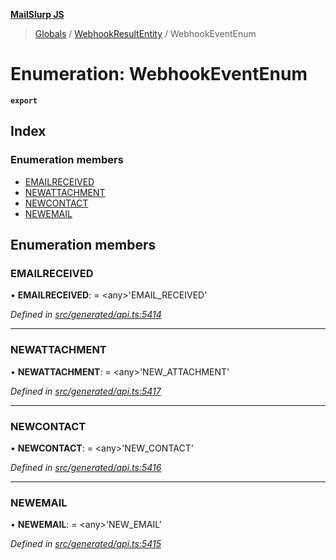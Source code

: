 **[MailSlurp JS](../README.md)**

> [Globals](../README.md) / [WebhookResultEntity](../modules/webhookresultentity.md) / WebhookEventEnum

# Enumeration: WebhookEventEnum

**`export`** 

## Index

### Enumeration members

* [EMAILRECEIVED](webhookresultentity.webhookeventenum.md#emailreceived)
* [NEWATTACHMENT](webhookresultentity.webhookeventenum.md#newattachment)
* [NEWCONTACT](webhookresultentity.webhookeventenum.md#newcontact)
* [NEWEMAIL](webhookresultentity.webhookeventenum.md#newemail)

## Enumeration members

### EMAILRECEIVED

•  **EMAILRECEIVED**:  = \<any>'EMAIL\_RECEIVED'

*Defined in [src/generated/api.ts:5414](https://github.com/mailslurp/mailslurp-client/blob/24bff2e/src/generated/api.ts#L5414)*

___

### NEWATTACHMENT

•  **NEWATTACHMENT**:  = \<any>'NEW\_ATTACHMENT'

*Defined in [src/generated/api.ts:5417](https://github.com/mailslurp/mailslurp-client/blob/24bff2e/src/generated/api.ts#L5417)*

___

### NEWCONTACT

•  **NEWCONTACT**:  = \<any>'NEW\_CONTACT'

*Defined in [src/generated/api.ts:5416](https://github.com/mailslurp/mailslurp-client/blob/24bff2e/src/generated/api.ts#L5416)*

___

### NEWEMAIL

•  **NEWEMAIL**:  = \<any>'NEW\_EMAIL'

*Defined in [src/generated/api.ts:5415](https://github.com/mailslurp/mailslurp-client/blob/24bff2e/src/generated/api.ts#L5415)*
